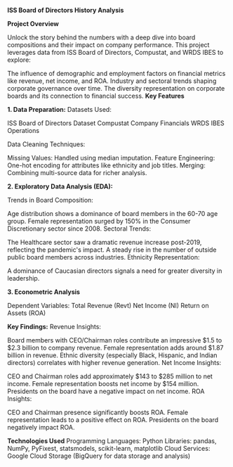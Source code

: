 **ISS Board of Directors History Analysis**

**Project Overview**

Unlock the story behind the numbers with a deep dive into board compositions and their impact on company performance. This project leverages data from ISS Board of Directors, Compustat, and WRDS IBES to explore:

The influence of demographic and employment factors on financial metrics like revenue, net income, and ROA.
Industry and sectoral trends shaping corporate governance over time.
The diversity representation on corporate boards and its connection to financial success.
**Key Features**

**1. Data Preparation:**
Datasets Used:

ISS Board of Directors Dataset
Compustat Company Financials
WRDS IBES Operations

Data Cleaning Techniques:

Missing Values: Handled using median imputation.
Feature Engineering: One-hot encoding for attributes like ethnicity and job titles.
Merging: Combining multi-source data for richer analysis.

**2. Exploratory Data Analysis (EDA):**

Trends in Board Composition:

Age distribution shows a dominance of board members in the 60-70 age group.
Female representation surged by 150% in the Consumer Discretionary sector since 2008.
Sectoral Trends:

The Healthcare sector saw a dramatic revenue increase post-2019, reflecting the pandemic's impact.
A steady rise in the number of outside public board members across industries.
Ethnicity Representation:

A dominance of Caucasian directors signals a need for greater diversity in leadership.


**3. Econometric Analysis**
   
Dependent Variables:
Total Revenue (Revt)
Net Income (NI)
Return on Assets (ROA)


**Key Findings:**
Revenue Insights:

Board members with CEO/Chairman roles contribute an impressive $1.5 to $2.3 billion to company revenue.
Female representation adds around $1.87 billion in revenue.
Ethnic diversity (especially Black, Hispanic, and Indian directors) correlates with higher revenue generation.
Net Income Insights:

CEO and Chairman roles add approximately $143 to $285 million to net income.
Female representation boosts net income by $154 million.
Presidents on the board have a negative impact on net income.
ROA Insights:

CEO and Chairman presence significantly boosts ROA.
Female representation leads to a positive effect on ROA.
Presidents on the board negatively impact ROA.

**Technologies Used**
Programming Languages: Python
Libraries: pandas, NumPy, PyFixest, statsmodels, scikit-learn, matplotlib
Cloud Services: Google Cloud Storage (BigQuery for data storage and analysis)
